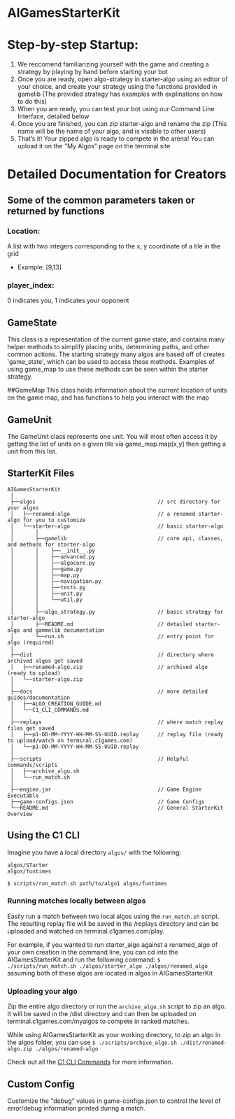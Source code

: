 # AIGamesStarterKit

# Step-by-step Startup:
1. We reccomend familiarizing yourself with the game and creating a strategy by playing by hand before starting your bot
2. Once you are ready, open algo-strategy in starter-algo using an editor of your choice, and create your strategy using the functions provided in gamelib (The provided strategy has examples with explinations on how to do this)
3. When you are ready, you can test your bot using our Command Line Interface, detailed below
4. Once you are finished, you can zip starter-algo and rename the zip (This name will be the name of your algo, and is visable to other users)
5. That’s it! Your zipped algo is ready to compete in the arena! You can upload it on the "My Algos" page on the terminal site

# Detailed Documentation for Creators

## Some of the common parameters taken or returned by functions

### Location:
A list with two integers corresponding to the x, y coordinate of a tile in the grid
- Example: [9,13]

### player_index:
0 indicates you, 1 indicates your opponent

## GameState
This class is a representation of the current game state, and contains many helper methods to simplify placing units, determining paths, and other common actions.
The starting strategy many algos are based off of creates 'game_state', which can be used to access these methods. Examples of using game_map to use these methods can be seen within the starter strategy.

##GameMap
This class holds information about the current location of units on the game map, and has functions to help you interact with the map

## GameUnit
The GameUnit class represents one unit. You will most often access it by getting the list of units on a given tile via game_map.map[x,y] then getting a unit from this list.

## StarterKit Files
```
AIGamesStarterKit
 │
 ├──algos                                       // src directory for your algos
 │   ├──renamed-algo                            // a renamed starter-algo for you to customize
 │   └──starter-algo                            // basic starter-algo
 │       │          
 │       ├──gamelib                             // core api, classes, and methods for starter-algo
 │       │    ├──__init__.py
 │       │    ├──advanced.py
 │       │    ├──algocore.py
 │       │    ├──game.py
 │       │    ├──map.py
 │       │    ├──navigation.py                 
 │       │    ├──tests.py
 │       │    ├──unit.py
 │       │    └──util.py
 │       │ 
 │       ├──algo_strategy.py                    // basic strategy for starter-algo 
 │       ├──README.md                           // detailed starter-algo and gammelib documentation
 │       └──run.sh                              // entry point for algo (required)
 │ 
 ├──dist                                        // directory where archived algos get saved 
 │   ├──renamed-algo.zip                        // archived algo (ready to upload)
 │   └──starter-algo.zip                        
 │ 
 ├──docs                                        // more detailed guides/documentation
 │   ├──ALGO_CREATION_GUIDE.md
 │   └──C1_CLI_COMMANDS.md
 │ 
 ├──replays                                     // where match replay files get saved
 │   ├──p1-DD-MM-YYYY-HH-MM-SS-UUID.replay      // replay file (ready to upload/watch on terminal.c1games.com)
 │   └──p1-DD-MM-YYYY-HH-MM-SS-UUID.replay      
 │ 
 ├──scripts                                     // Helpful commands/scripts
 │   ├──archive_algo.sh
 │   └──run_match.sh
 │ 
 ├──engine.jar                                  // Game Engine Executable
 ├──game-configs.json                           // Game Configs
 └──README.md                                   // General StarterKit Overview
```

## Using the C1 CLI

Imagine you have a local directory `algos/` with the following:

    algos/STarter
    algos/funtimes

`$ scripts/run_match.sh path/to/algo1 algos/funtimes`


### Running matches locally between algos
Easily run a match between two local algos using the `run_match.sh` script. The resulting replay file
will be saved in the /replays directory and can be uploaded and watched on terminal.c1games.com/play.

For example, if you wanted to run starter_algo against a renamed_algo of your own creation in the command line,
you can cd into the AIGamesStarterKit and run the following command:
`$ ./scripts/run_match.sh ./algos/starter_algo ./algos/renamed_algo`
assuming both of these algos are located in algos in AIGamesStarterKit

### Uploading your algo
Zip the entire algo directory or run the `archive_algo.sh` script to zip an algo. It will be saved in 
the /dist directory and can then be uploaded on terminal.c1games.com/myalgos to compete in ranked matches.

While using AIGamesStarterKit as your working directory, to zip an algo in the algos folder, you can use
`$ ./scripts/archive_algo.sh ./dist/renamed-algo.zip ./algos/renamed-algo`

Check out all the [C1 CLI Commands](https://github.com/correlation-one/AIGamesStarterKit/blob/dev/docs/C1_CLI_COMMANDS.md) for more information.

## Custom Config
Customize the "debug" values in game-configs.json to control the level of error/debug information printed during a match.
